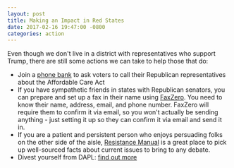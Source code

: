 ```yaml
---
layout: post
title: Making an Impact in Red States
date: 2017-02-16 19:47:00 -0800
categories: action
---
```

Even though we don't live in a district with representatives who support Trump, there are still some actions we can take to help those that do:

 - Join a [phone bank](https://demaction.us/events/32075403395/) to ask voters to call their Republican representatives about the Affordable Care Act
  - If you have sympathetic friends in states with Republican senators, you can prepare and set up a fax in their name using [FaxZero](http://faxzero.com). You need to know their name, address, email, and phone number. FaxZero will require them to confirm it via email, so you won't actually be sending anything - just setting it up so they can confirm it via email and send it in. 
 - If you are a patient and persistent person who enjoys persuading folks on the other side of the aisle, [Resistance Manual](https://www.resistancemanual.org/Resistance_Manual_Home) is a great place to pick up well-sourced facts about current issues to bring to any debate.  
 - Divest yourself from DAPL: [find out more](http://www.defunddapl.org/)
